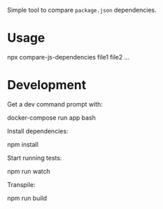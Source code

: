 Simple tool to compare `package.json` dependencies.

Usage
=====

  npx compare-js-dependencies file1 file2 ...

Development
===========

Get a dev command prompt with:

  docker-compose run app bash

Install dependencies:

  npm install

Start running tests:

  npm run watch

Transpile:

  npm run build
